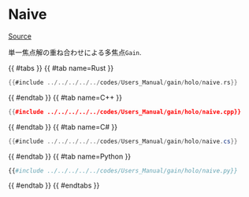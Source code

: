 # Naive
[Source](https://github.com/shinolab/autd3-rs/blob/v35.0.1/autd3-gain-holo/src/linear_synthesis/naive.rs)

単一焦点解の重ね合わせによる多焦点`Gain`.

{{ #tabs }}
{{ #tab name=Rust }}
```rust
{{#include ../../../../../codes/Users_Manual/gain/holo/naive.rs}}
```
{{ #endtab }}
{{ #tab name=C++ }}
```cpp
{{#include ../../../../../codes/Users_Manual/gain/holo/naive.cpp}}
```
{{ #endtab }}
{{ #tab name=C# }}
```cs
{{#include ../../../../../codes/Users_Manual/gain/holo/naive.cs}}
```
{{ #endtab }}
{{ #tab name=Python }}
```python
{{#include ../../../../../codes/Users_Manual/gain/holo/naive.py}}
```
{{ #endtab }}
{{ #endtabs }}
